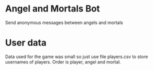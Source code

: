 # Angel and Mortals Bot

Send anonymous messages between angels and mortals

# User data

Data used for the game was small so just use file players.csv to store usernames of players.
Order is player, angel and mortal.